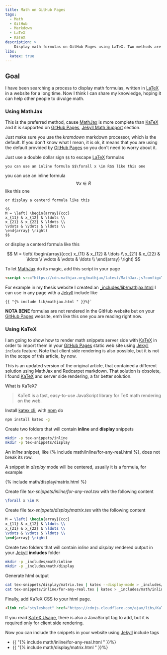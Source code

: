 ```yaml
---
title: Math on GitHub Pages
tags:
  - Math
  - GitHub
  - Markdown
  - LaTeX
  - KaTeX
description: >
    Display math formulas on GitHub Pages using LaTeX. Two methods are described, one using MathJax to render formulas client side, and other using KaTeX to render formulas server side.
libs:
  katex: true
---
```


## Goal

I have been searching a process to display math formulas, written in [LaTeX]
in a website for a long time. Now I think I can share my knowledge, hoping it
can help other people to divulge math.

### Using MathJax

This is the preferred method, cause [MathJax] is more complete than [KaTeX] and it is supported on [GitHub Pages][gh-pages], [Jekyll Math Support](https://jekyllrb.com/docs/extras/#math-support) section.

Just make sure you use the *kramdown* markdown processor, which is the default. If you don't know what I mean, it is ok, it means that you are using the default provided by [GitHub Pages][gh-pages] so you don't need to worry about it.

Just use a double dollar sign `$$` to escape [LaTeX] formulas

```
you can use an inline formula $$\forall x \in R$$ like this one
```

you can use an inline formula $$\forall x \in R$$ like this one

```
or display a centerd formula like this

$$
M = \left( \begin{array}{ccc}
x_{11} & x_{12} & \ldots \\
x_{21} & x_{22} & \ldots \\
\vdots & \vdots & \ldots \\
\end{array} \right)
$$
```

or display a centerd formula like this

$$
M = \left( \begin{array}{ccc}
x_{11} & x_{12} & \ldots \\
x_{21} & x_{22} & \ldots \\
\vdots & \vdots & \ldots \\
\end{array} \right)
$$

To let [MathJax] do its magic, add this script in your page

```html
<script src="https://cdn.mathjax.org/mathjax/latest/MathJax.js?config=TeX-AMS-MML_HTMLorMML" type="text/javascript"></script>
```

<script src="https://cdn.mathjax.org/mathjax/latest/MathJax.js?config=TeX-AMS-MML_HTMLorMML" type="text/javascript"></script>

For example in my thesis website I created an [_includes/lib/mathjax.html](https://github.com/fibo/Sul-problema-di-Apollonio/blob/master/_includes/lib/mathjax.html) I can use in any page with a [Jekyll] include like

```
{{ "{% include lib/mathjax.html " }}%}`
```

**NOTA BENE** formulas are not rendered in the GitHub website but on your [GitHub Pages][gh-pages] website, emh like this one you are reading right now.

### Using KaTeX

I am going to show how to render math snippets server side with [KaTeX][KaTeX]
in order to import them in your [GitHub Pages][gh-pages] static web site using
[Jekyll][Jekyll] `include` feature.
Note that client side rendering is also possible, but it is not in the scope of
this article, by now.

This is an updated version of the original article, that contained a different
solution using MathJax and Redcarpet markdown. That solution is obsolete, I found
[KaTeX][KaTeX] and server side rendering, a far better solution.

What is KaTeX?

> KaTeX is a fast, easy-to-use JavaScript library for TeX math rendering on the web.

Install [katex cli][katex], with [npm][npm] do

```bash
npm install katex -g
```

Create two folders that will contain **inline** and **display** snippets

```bash
mkdir -p tex-snippets/inline
mkdir -p tex-snippets/display
```

An *inline* snippet, like {% include math/inline/for-any-real.html %}, does not break its row.

A snippet in *display* mode will be centered, usually it is a formula, for example

{% include math/display/matrix.html %}

Create file *tex-snippets/inline/for-any-real.tex* with the following content

```tex
\forall x \in R
```

Create file *tex-snippets/display/matrix.tex* with the following content

```tex
M = \left( \begin{array}{ccc}
x_{11} & x_{12} & \ldots \\
x_{21} & x_{22} & \ldots \\
\vdots & \vdots & \ldots \\
\end{array} \right)
```

Create two folders that will contain *inline* and *display* rendered output in your
[Jekyll][Jekyll] **includes** folder

```bash
mkdir -p _includes/math/inline
mkdir -p _includes/math/display
```

Generate html output

```bash
cat tex-snippets/display/matrix.tex | katex --display-mode > _includes/math/display/matrix.html
cat tex-snippets/inline/for-any-real.tex | katex > _includes/math/inline/for-any-real.html
```

Finally, add KaTeX CSS to your html page.

```html
<link rel="stylesheet" href="https://cdnjs.cloudflare.com/ajax/libs/KaTeX/0.5.1/katex.min.css">
```

If you read [KaTeX Usage][KaTexUsage], there is also a JavaScript tag to add, but
it is required only for client side rendering.

Now you can include the snippets in your website using [Jekyll][Jekyll] include tags

* {{ "{% include math/inline/for-any-real.html " }}%}
* {{ "{% include math/display/matrix.html " }}%}

[algebra]: http://g14n.info/algebra "algebra"
[LaTeX]: http://www.latex-project.org/ "LaTeX"
[gh-pages]: https://pages.github.com/ "GitHub Pages"
[KaTeX]: https://khan.github.io/KaTeX/ "KaTeX"
[Jekyll]: http://jekyllrb.com/ "Jekyll"
[npm]: https://www.npmjs.com/ "npm"
[KaTexUsage]: https://github.com/Khan/KaTeX#usage "KaTex Usage"
[katex]: https://www.npmjs.com/package/katex "katex cli"
[MathJax]: https://www.mathjax.org/ "MathJax"
